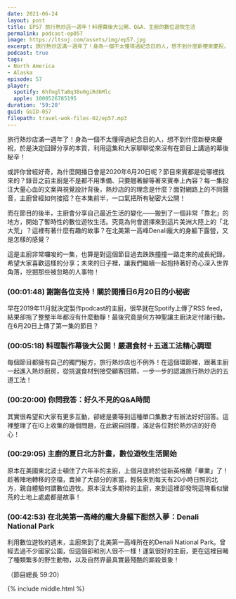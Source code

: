 ```yaml
---
date: 2021-06-24
layout: post
title: EP57 旅行熱炒店一週年！料理幕後大公開．Q&A．主廚的數位遊牧生活
permalink: podcast-ep057
image: https://ltsoj.com/assets/img/ep57.jpg
excerpt: 旅行熱炒店滿一週年了！身為一個不太懂得過紀念日的人，想不到什麼新梗來慶祝，於是決定回歸分享的本質，利用這集和大家聊聊從來沒有在節目上講過的幕後秘辛！除此之外，還會跟大家分享主廚最近在一個非常「靠北」的地方數位遊牧的日子！
podcast: true
tags:
- North America
- Alaska
episode: 57
player:
  spotify: 6hfmglTaBq38u0giRd6Mlc
  apple: 1000526785195
duration: '59:20'
guid: GUID-057
filepath: travel-wok-files-02/ep57.mp3
---
```


旅行熱炒店滿一週年了！身為一個不太懂得過紀念日的人，想不到什麼新梗來慶祝，於是決定回歸分享的本質，利用這集和大家聊聊從來沒有在節目上講過的幕後秘辛！

或許你曾經好奇，為什麼開播日會是2020年6月20日呢？節目來賓都是從哪裡找來的？錄音之前主廚是不是都不用準備、只要翹著腳等著來賓奉上內容？每一集投注大量心血的文案與視覺設計背後，熱炒店的的理念是什麼？面對網路上的不同聲音，主廚曾經如何接招？在本集前半，一口氣把所有秘密大公開！

而在節目的後半，主廚會分享自己最近生活的變化——搬到了一個非常「靠北」的地方，開始了暫時性的數位遊牧生活。究竟為何會選擇來到這片美洲大陸上的「北大荒」？這裡有著什麼有趣的故事？在北美第一高峰Denali龐大的身軀下露營，又是怎樣的感覺？

這是主廚非常囉唆的一集，也算是對這個節目過去跌跌撞撞一路走來的成長紀錄，希望大家喜歡這樣的分享；未來的日子裡，讓我們繼續一起抱持著好奇心深入世界角落，挖掘那些被忽略的人事物！

### (00:01:48) 謝謝各位支持！關於開播日6月20日的小秘密

早在2019年11月就決定製作podcast的主廚，很早就在Spotify上傳了RSS feed，結果卻拖了整整半年都沒有什麼動靜！最後究竟是何方神聖讓主廚決定付諸行動，在6月20日上傳了第一集的節目？

### (00:05:18) 料理製作幕後大公開！嚴選食材＋五道工法精心調理

每個節目都擁有自己的獨門秘方，旅行熱炒店也不例外！在這個環節裡，跟著主廚一起進入熱炒廚房，從挑選食材到接受顧客回饋，一步一步的認識旅行熱炒店的五道工法！

### (00:20:00) 你問我答：好久不見的Q&A時間

其實很希望和大家有更多互動，卻總是要等到這種單口集數才有辦法好好回答。這裡整理了在IG上收集的幾個問題，在此親自回覆，滿足各位對於熱炒店的好奇心！

### (00:29:05) 主廚的夏日北方計畫，數位遊牧生活開始

原本在美國東北波士頓住了六年半的主廚，上個月底終於從新英格蘭「畢業」了！趁著陣地轉移的空檔，賣掉了大部分的家當，輕裝來到每天有20小時日照的北方，親自體驗何謂數位遊牧。原本沒太多期待的主廚，來到這裡卻發現這塊看似蠻荒的土地上處處都是故事！

### (00:42:53) 在北美第一高峰的龐大身軀下酣然入夢：Denali National Park

利用數位遊牧的週末，主廚來到了北美第一高峰所在的Denali National Park。曾經去過不少國家公園，但這個卻和別人很不一樣！運氣很好的主廚，更在這裡目睹了種類繁多的野生動物，以及自然界最真實最殘酷的廝殺景象！

（節目總長 59:20）

{% include middle.html %}
